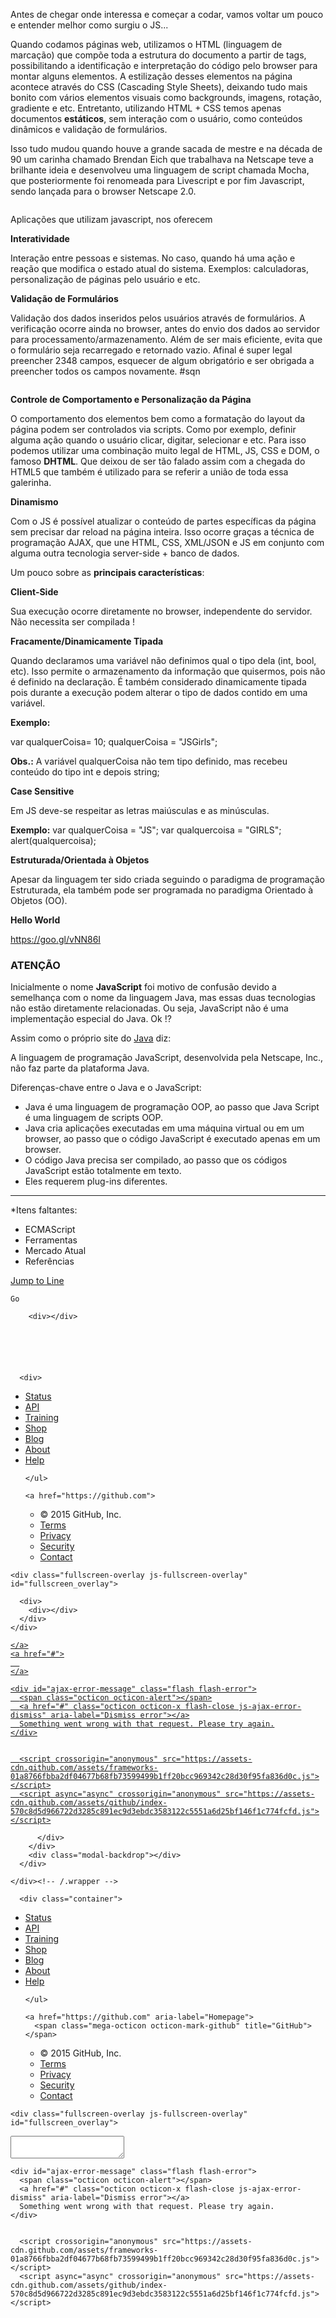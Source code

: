 <p>Antes de chegar onde interessa e começar a codar, vamos voltar um pouco e entender melhor como surgiu o JS... </p><p></p>

<p>Quando codamos páginas web, utilizamos o HTML (linguagem de marcação) que compõe toda a estrutura do documento a partir de tags, possibilitando a identificação e interpretação do código pelo browser para montar alguns elementos. A estilização desses elementos na página acontece através do CSS (Cascading Style Sheets), deixando tudo mais bonito com vários elementos visuais como backgrounds, imagens, rotação, gradiente e etc. Entretanto,  utilizando HTML + CSS temos apenas documentos <strong>estáticos</strong>, sem interação com o usuário, como conteúdos dinâmicos e validação de formulários.</p>

<p>Isso tudo mudou quando houve a grande sacada de mestre e na década de 90  um carinha chamado Brendan Eich que trabalhava na Netscape teve a brilhante ideia e desenvolveu uma linguagem de script chamada Mocha, que posteriormente foi renomeada para Livescript e por fim Javascript, sendo lançada para o browser Netscape 2.0.</p>

<p><a href="https://camo.githubusercontent.com/093444a32fdc31e9bbfb31cc4162935a2a0a7624/687474703a2f2f742e716b6d652e6d652f336f696e306d2e6a7067" target="_blank"><img src="https://camo.githubusercontent.com/093444a32fdc31e9bbfb31cc4162935a2a0a7624/687474703a2f2f742e716b6d652e6d652f336f696e306d2e6a7067" alt="" style="max-width:100%;"></a></p>

<p>Aplicações que utilizam javascript, nos oferecem </p>

<p><strong>Interatividade</strong></p>

<p>Interação entre pessoas e sistemas. No caso, quando há uma ação e reação que modifica o estado atual do sistema. Exemplos: calculadoras, personalização de páginas pelo usuário e etc. </p>

<p><strong>Validação de Formulários</strong></p>

<p>Validação dos dados inseridos pelos usuários através de formulários. 
A verificação ocorre ainda no browser, antes do envio dos dados ao servidor para processamento/armazenamento. Além de ser mais eficiente, evita que o formulário seja recarregado e retornado vazio. Afinal é super legal preencher 2348 campos, esquecer de algum obrigatório e ser obrigada a preencher todos os campos novamente. #sqn</p>

<p><a href="https://camo.githubusercontent.com/5f06a103a441e38c1de29a48f9cecd2fc9b9ba66/687474703a2f2f332e62702e626c6f6773706f742e636f6d2f2d34674f2d366a384b69724d2f55625079707171704b61492f414141414141414141646f2f7566506448617066786d452f73313630302f4e6f6f6f2e6a7067" target="_blank"><img src="https://camo.githubusercontent.com/5f06a103a441e38c1de29a48f9cecd2fc9b9ba66/687474703a2f2f332e62702e626c6f6773706f742e636f6d2f2d34674f2d366a384b69724d2f55625079707171704b61492f414141414141414141646f2f7566506448617066786d452f73313630302f4e6f6f6f2e6a7067" alt="" style="max-width:100%;"></a></p>

<p><strong>Controle de Comportamento e Personalização da Página</strong> </p>

<p>O comportamento dos elementos bem como a formatação do layout da página podem ser controlados via scripts. Como por exemplo, definir alguma ação quando o usuário clicar, digitar, selecionar e etc.
Para isso podemos utilizar uma combinação muito legal de HTML, JS, CSS e DOM, o famoso <strong>DHTML</strong>. Que deixou de ser tão falado assim com a chegada do HTML5 que também é utilizado para se referir a união de toda essa galerinha.</p>

<p><strong>Dinamismo</strong></p>

<p>Com o JS é possível atualizar o conteúdo de partes específicas da página sem precisar dar reload na página inteira. Isso ocorre graças a técnica de programação AJAX, que une HTML, CSS, XML/JSON e JS em conjunto com alguma outra tecnologia server-side  + banco de dados. </p>

<p>Um pouco sobre as <strong>principais características</strong>:</p>

<p><strong>Client-Side</strong></p>

<p>Sua execução ocorre diretamente no browser, independente do servidor. Não necessita ser compilada ! </p>

<p><strong>Fracamente/Dinamicamente Tipada</strong></p>

<p>Quando declaramos uma variável não definimos qual o tipo dela (int, bool, etc). Isso permite o armazenamento da informação que quisermos, pois não é definido na declaração. É também considerado dinamicamente tipada pois durante a execução podem alterar o tipo de dados contido em uma variável.</p>

<p><strong>Exemplo:</strong></p>

<p>var qualquerCoisa= 10;
qualquerCoisa = "JSGirls";</p>

<p><strong>Obs.:</strong> A variável qualquerCoisa não tem tipo definido, mas recebeu conteúdo do tipo int e depois string;</p>

<p><strong>Case Sensitive</strong></p>

<p>Em JS deve-se respeitar as letras maiúsculas e as minúsculas. </p>

<p><strong>Exemplo:</strong> 
var qualquerCoisa = "JS";
var qualquercoisa = "GIRLS";
alert(qualquercoisa);</p>

<p><strong>Estruturada/Orientada à Objetos</strong> </p>

<p>Apesar da linguagem ter sido criada seguindo o paradigma de programação Estruturada, ela também pode ser programada no paradigma Orientado à Objetos (OO). </p>

<p><strong>Hello World</strong></p>

<p><a href="https://goo.gl/vNN86I">https://goo.gl/vNN86I</a></p>

<h3><a id="user-content-atenÇÃo" class="anchor" href="#atenÇÃo" aria-hidden="true"><span class="octicon octicon-link"></span></a><a id="user-content-atenÇÃo" href="#atenÇÃo"></a>ATENÇÃO</h3>

<p>Inicialmente o nome <strong>JavaScript</strong> foi motivo de confusão devido a semelhança com o nome da linguagem Java, mas essas duas tecnologias não estão diretamente relacionadas. Ou seja, JavaScript não é uma implementação especial do Java. Ok !?</p>

<p>Assim como o próprio site do <a href="http://www.java.com/pt_BR/download/faq/java_javascript.xml">Java</a> diz:</p>

<p>A linguagem de programação JavaScript, desenvolvida pela Netscape, Inc., não faz parte da plataforma Java.</p>

<p>Diferenças-chave entre o Java e o JavaScript:</p>

<ul>
<li>Java é uma linguagem de programação OOP, ao passo que Java Script é uma linguagem de scripts OOP.</li>
<li>Java cria aplicações executadas em uma máquina virtual ou em um browser, ao passo que o código JavaScript é executado apenas em um browser.</li>
<li>O código Java precisa ser compilado, ao passo que os códigos JavaScript estão totalmente em texto.</li>
<li>Eles requerem plug-ins diferentes.</li>
</ul>

<hr>

<p>*Itens faltantes:</p>

<ul>
<li>ECMAScript</li>
<li>Ferramentas</li>
<li>Mercado Atual</li>
<li>Referências</li>
</ul>

<p>
  </p>

<p></p>

<p><a href="#jump-to-line">Jump to Line</a></p>

<div id="user-content-jump-to-line">
  <div></div>
    
    Go
</div>

          
        
        <div></div>
      
  


    

      <div>
  <div>
    <ul>
        <li><a href="https://status.github.com/">Status</a></li>
      <li><a href="https://developer.github.com">API</a></li>
      <li><a href="https://training.github.com">Training</a></li>
      <li><a href="https://shop.github.com">Shop</a></li>
        <li><a href="https://github.com/blog">Blog</a></li>
        <li><a href="https://github.com/about">About</a></li>
        <li><a href="https://help.github.com">Help</a></li>

    </ul>

    <a href="https://github.com">
      
</a>
    <ul>
      <li>© 2015 GitHub, Inc.</li>
        <li><a href="https://github.com/site/terms">Terms</a></li>
        <li><a href="https://github.com/site/privacy">Privacy</a></li>
        <li><a href="https://github.com/security">Security</a></li>
        <li><a href="https://github.com/contact">Contact</a></li>
    </ul>
  </div>
</div>

<pre><code>&lt;div class="fullscreen-overlay js-fullscreen-overlay" id="fullscreen_overlay"&gt;
</code></pre>

<p></p><div>
    <div>
      
      <div>
        <div></div>
      </div>
    </div>
  </div>
  <div>
    <a href="#">
      
    </a>
    <a href="#">
      
    </a>
  </div>
<p></p>

<pre><code>&lt;div id="ajax-error-message" class="flash flash-error"&gt;
  &lt;span class="octicon octicon-alert"&gt;&lt;/span&gt;
  &lt;a href="#" class="octicon octicon-x flash-close js-ajax-error-dismiss" aria-label="Dismiss error"&gt;&lt;/a&gt;
  Something went wrong with that request. Please try again.
&lt;/div&gt;


  &lt;script crossorigin="anonymous" src="https://assets-cdn.github.com/assets/frameworks-01a8766fbba2df04677b68fb73599499b1ff20bcc969342c28d30f95fa836d0c.js"&gt;&lt;/script&gt;
  &lt;script async="async" crossorigin="anonymous" src="https://assets-cdn.github.com/assets/github/index-570c8d5d966722d3285c891ec9d3ebdc3583122c5551a6d25bf146f1c774fcfd.js"&gt;&lt;/script&gt;
</code></pre>

<p>
</p>
</article>
  </div>

</div>

<a href="#jump-to-line" rel="facebox[.linejump]" data-hotkey="l" style="display:none">Jump to Line</a>
<div id="jump-to-line" style="display:none">
  <!-- </textarea> --><!-- '"` --><form accept-charset="UTF-8" action="" class="js-jump-to-line-form" method="get"><div style="margin:0;padding:0;display:inline"><input name="utf8" type="hidden" value="&#x2713;" /></div>
    <input class="linejump-input js-jump-to-line-field" type="text" placeholder="Jump to line&hellip;" autofocus>
    <button type="submit" class="btn">Go</button>
</form></div>

          </div>
        </div>
        <div class="modal-backdrop"></div>
      </div>
  </div>


    </div><!-- /.wrapper -->

      <div class="container">
  <div class="site-footer" role="contentinfo">
    <ul class="site-footer-links right">
        <li><a href="https://status.github.com/" data-ga-click="Footer, go to status, text:status">Status</a></li>
      <li><a href="https://developer.github.com" data-ga-click="Footer, go to api, text:api">API</a></li>
      <li><a href="https://training.github.com" data-ga-click="Footer, go to training, text:training">Training</a></li>
      <li><a href="https://shop.github.com" data-ga-click="Footer, go to shop, text:shop">Shop</a></li>
        <li><a href="https://github.com/blog" data-ga-click="Footer, go to blog, text:blog">Blog</a></li>
        <li><a href="https://github.com/about" data-ga-click="Footer, go to about, text:about">About</a></li>
        <li><a href="https://help.github.com" data-ga-click="Footer, go to help, text:help">Help</a></li>

    </ul>

    <a href="https://github.com" aria-label="Homepage">
      <span class="mega-octicon octicon-mark-github" title="GitHub"></span>
</a>
    <ul class="site-footer-links">
      <li>&copy; 2015 <span title="0.07643s from github-fe116-cp1-prd.iad.github.net">GitHub</span>, Inc.</li>
        <li><a href="https://github.com/site/terms" data-ga-click="Footer, go to terms, text:terms">Terms</a></li>
        <li><a href="https://github.com/site/privacy" data-ga-click="Footer, go to privacy, text:privacy">Privacy</a></li>
        <li><a href="https://github.com/security" data-ga-click="Footer, go to security, text:security">Security</a></li>
        <li><a href="https://github.com/contact" data-ga-click="Footer, go to contact, text:contact">Contact</a></li>
    </ul>
  </div>
</div>


    <div class="fullscreen-overlay js-fullscreen-overlay" id="fullscreen_overlay">
  <div class="fullscreen-container js-suggester-container">
    <div class="textarea-wrap">
      <textarea name="fullscreen-contents" id="fullscreen-contents" class="fullscreen-contents js-fullscreen-contents" placeholder=""></textarea>
      <div class="suggester-container">
        <div class="suggester fullscreen-suggester js-suggester js-navigation-container"></div>
      </div>
    </div>
  </div>
  <div class="fullscreen-sidebar">
    <a href="#" class="exit-fullscreen js-exit-fullscreen tooltipped tooltipped-w" aria-label="Exit Zen Mode">
      <span class="mega-octicon octicon-screen-normal"></span>
    </a>
    <a href="#" class="theme-switcher js-theme-switcher tooltipped tooltipped-w"
      aria-label="Switch themes">
      <span class="octicon octicon-color-mode"></span>
    </a>
  </div>
</div>



    
    

    <div id="ajax-error-message" class="flash flash-error">
      <span class="octicon octicon-alert"></span>
      <a href="#" class="octicon octicon-x flash-close js-ajax-error-dismiss" aria-label="Dismiss error"></a>
      Something went wrong with that request. Please try again.
    </div>


      <script crossorigin="anonymous" src="https://assets-cdn.github.com/assets/frameworks-01a8766fbba2df04677b68fb73599499b1ff20bcc969342c28d30f95fa836d0c.js"></script>
      <script async="async" crossorigin="anonymous" src="https://assets-cdn.github.com/assets/github/index-570c8d5d966722d3285c891ec9d3ebdc3583122c5551a6d25bf146f1c774fcfd.js"></script>
      
      
  </body>
</html>

